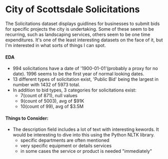 # City of Scottsdale Solicitations

The Solicitations dataset displays guidlines for businesses to submit bids for specific projects the city is undertaking.  Some of these seem to be recurring, such as landscaping services, others seem to be one time expenditures.  It's one of the least interesting datasets on the face of it, but I'm interested in what sorts of things I can spot.

#### EDA
+ 994 solicitations have a date of '1900-01-01'(probably a proxy for no date).  1996 seems to be the first year of normal looking dates.
+ 13 different types of solicitation exist, 'Public Bid' being the largest in number with 1432 of 5973 total.
+ In addition to bid types, 3 categories for solicitations exist:
  - 7(count of 871), null values 
  - 9(count of 5003), avg of $91K
  - 10(count of 99), avg of $3.5M
  
 #### Things to Consider:
 + The description field includes a lot of text with interesting kewords.  It would be interesting to dive into this using the Python NLTK library.
    - specific departments are often mentioned
    - very specific equipment or details services
    - in some cases the service or product is needed "immediately"


